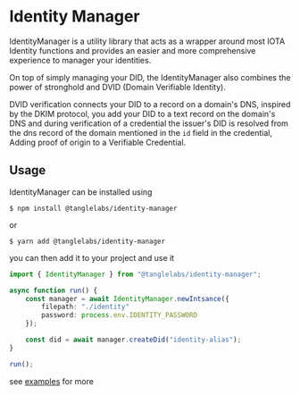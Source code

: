 # Identity Manager

IdentityManager is a utility library that acts as a wrapper around most IOTA Identity functions and provides an easier and more comprehensive experience to manager your identities.

On top of simply managing your DID, the IdentityManager also combines the power of stronghold and DVID (Domain Verifiable Identity).

DVID verification connects your DID to a record on a domain's DNS, inspired by the DKIM protocol, you add your DID to a text record on the domain's DNS and during verification of a credential the issuer's DID is resolved from the dns record of the domain mentioned in the `id` field in the credential, Adding proof of origin to a Verifiable Credential.

## Usage

IdentityManager can be installed using

```
$ npm install @tanglelabs/identity-manager
```

or

```
$ yarn add @tanglelabs/identity-manager
```

you can then add it to your project and use it

```ts
import { IdentityManager } from "@tanglelabs/identity-manager";

async function run() {
    const manager = await IdentityManager.newIntsance({
        filepath: "./identity"
        password: process.env.IDENTITY_PASSWORD
    });

    const did = await manager.createDid("identity-alias");
}

run();
```

see [examples](docs/examples) for more
